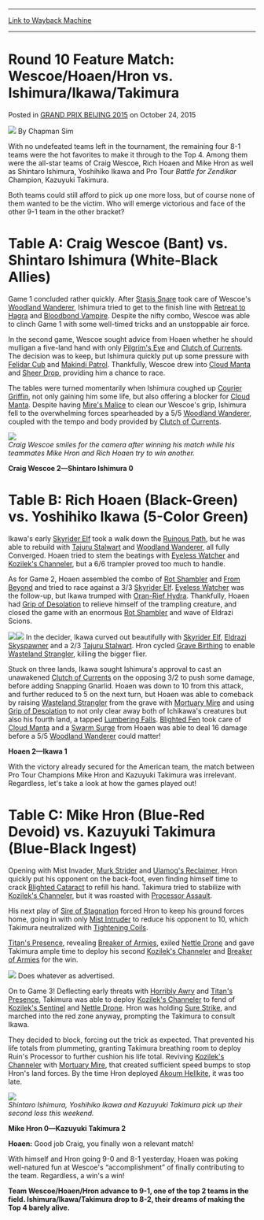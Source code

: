 
---
[Link to Wayback Machine](https://web.archive.org/web/20151103103714/http://magic.wizards.com/en/events/coverage/gpbej15/round-10-featured-match-wescoehoaenhron-vs-ishimuraikawatakimura-2015-10-24)

[_metadata_:author]:- "Chapman Sim"
[_metadata_:description]:- "With no undefeated teams left in the tournament, the remaining four 8-1 teams were the hot favorites to make it through to the Top 4. Among them were the all-star teams of Craig Wescoe, Rich Hoaen and Mike Hron as well as Shintaro Ishimura, Yoshihiko Ikawa and Pro Tour Battle for Zendikar Champion, Kazuyuki Takimura. Both teams could still afford to pick up one more loss, but of course none of them wanted to be the victim. Who will emerge victorious and face of the other 9-1 team in the other bracket?"
[_metadata_:generator]:- "Drupal 7 (http://drupal.org)"
[_metadata_:node]:- "819896"
[_metadata_:publish_date]:- "2015-10-24"
[_metadata_:source]:- "div-main-content"
[_metadata_:title]:- "Round 10 Feature Match: Wescoe/Hoaen/Hron vs. Ishimura/Ikawa/Takimura"
[_metadata_:wayback_capture_timestamp]:- "2015-11-03 10:37:14"
[_metadata_:wayback_raw_url]:- "https://web.archive.org/web/20151103103714id_/http://magic.wizards.com/en/events/coverage/gpbej15/round-10-featured-match-wescoehoaenhron-vs-ishimuraikawatakimura-2015-10-24"
[_metadata_:wayback_url]:- "http://magic.wizards.com/en/events/coverage/gpbej15/round-10-featured-match-wescoehoaenhron-vs-ishimuraikawatakimura-2015-10-24"
---


Round 10 Feature Match: Wescoe/Hoaen/Hron vs. Ishimura/Ikawa/Takimura
=====================================================================



 Posted in [GRAND PRIX BEIJING 2015](/en/events/coverage/gpbej15)
 on October 24, 2015 






![](https://media.magic.wizards.com/styles/auth_small/public/images/person/chapman_icon_0.jpg)
By Chapman Sim











With no undefeated teams left in the tournament, the remaining four 8-1 teams were the hot favorites to make it through to the Top 4. Among them were the all-star teams of Craig Wescoe, Rich Hoaen and Mike Hron as well as Shintaro Ishimura, Yoshihiko Ikawa and Pro Tour *Battle for Zendikar* Champion, Kazuyuki Takimura.


Both teams could still afford to pick up one more loss, but of course none of them wanted to be the victim. Who will emerge victorious and face of the other 9-1 team in the other bracket?


Table A: Craig Wescoe (Bant) vs. Shintaro Ishimura (White-Black Allies)
=======================================================================


Game 1 concluded rather quickly. After [Stasis Snare](http://gatherer.wizards.com/Pages/Card/Details.aspx?name=Stasis+Snare) took care of Wescoe's [Woodland Wanderer](http://gatherer.wizards.com/Pages/Card/Details.aspx?name=Woodland+Wanderer), Ishimura tried to get to the finish line with [Retreat to Hagra](http://gatherer.wizards.com/Pages/Card/Details.aspx?name=Retreat+to+Hagra) and [Bloodbond Vampire](http://gatherer.wizards.com/Pages/Card/Details.aspx?name=Bloodbond+Vampire). Despite the nifty combo, Wescoe was able to clinch Game 1 with some well-timed tricks and an unstoppable air force.


In the second game, Wescoe sought advice from Hoaen whether he should mulligan a five-land hand with only [Pilgrim's Eye](http://gatherer.wizards.com/Pages/Card/Details.aspx?name=Pilgrim%27s+Eye) and [Clutch of Currents](http://gatherer.wizards.com/Pages/Card/Details.aspx?name=Clutch+of+Currents). The decision was to keep, but Ishimura quickly put up some pressure with [Felidar Cub](http://gatherer.wizards.com/Pages/Card/Details.aspx?name=Felidar+Cub) and [Makindi Patrol](http://gatherer.wizards.com/Pages/Card/Details.aspx?name=Makindi+Patrol). Thankfully, Wescoe drew into [Cloud Manta](http://gatherer.wizards.com/Pages/Card/Details.aspx?name=Cloud+Manta) and [Sheer Drop](http://gatherer.wizards.com/Pages/Card/Details.aspx?name=Sheer+Drop), providing him a chance to race.


The tables were turned momentarily when Ishimura coughed up [Courier Griffin](http://gatherer.wizards.com/Pages/Card/Details.aspx?name=Courier+Griffin), not only gaining him some life, but also offering a blocker for [Cloud Manta](http://gatherer.wizards.com/Pages/Card/Details.aspx?name=Cloud+Manta). Despite having [Mire's Malice](http://gatherer.wizards.com/Pages/Card/Details.aspx?name=Mire%27s+Malice) to clean our Wescoe's grip, Ishimura fell to the overwhelming forces spearheaded by a 5/5 [Woodland Wanderer](http://gatherer.wizards.com/Pages/Card/Details.aspx?name=Woodland+Wanderer), coupled with the tempo and body provided by [Clutch of Currents](http://gatherer.wizards.com/Pages/Card/Details.aspx?name=Clutch+of+Currents).


![](https://media.wizards.com/2015/events/gpbej15/HronHoaenWescoe.jpg)  
*Craig Wescoe smiles for the camera after winning his match while his teammates Mike Hron and Rich Hoaen try to win another.*


**Craig Wescoe 2—Shintaro Ishimura 0**


Table B: Rich Hoaen (Black-Green) vs. Yoshihiko Ikawa (5-Color Green)
=====================================================================


Ikawa's early [Skyrider Elf](http://gatherer.wizards.com/Pages/Card/Details.aspx?name=Skyrider+Elf) took a walk down the [Ruinous Path](http://gatherer.wizards.com/Pages/Card/Details.aspx?name=Ruinous+Path), but he was able to rebuild with [Tajuru Stalwart](http://gatherer.wizards.com/Pages/Card/Details.aspx?name=Tajuru+Stalwart) and [Woodland Wanderer](http://gatherer.wizards.com/Pages/Card/Details.aspx?name=Woodland+Wanderer), all fully Converged. Hoaen tried to stem the beatings with [Eyeless Watcher](http://gatherer.wizards.com/Pages/Card/Details.aspx?name=Eyeless+Watcher) and [Kozilek's Channeler](http://gatherer.wizards.com/Pages/Card/Details.aspx?name=Kozilek%27s+Channeler), but a 6/6 trampler proved too much to handle.


As for Game 2, Hoaen assembled the combo of [Rot Shambler](http://gatherer.wizards.com/Pages/Card/Details.aspx?name=Rot+Shambler) and [From Beyond](http://gatherer.wizards.com/Pages/Card/Details.aspx?name=From+Beyond) and tried to race against a 3/3 [Skyrider Elf](http://gatherer.wizards.com/Pages/Card/Details.aspx?name=Skyrider+Elf). [Eyeless Watcher](http://gatherer.wizards.com/Pages/Card/Details.aspx?name=Eyeless+Watcher) was the follow-up, but Ikawa trumped with [Oran-Rief Hydra](http://gatherer.wizards.com/Pages/Card/Details.aspx?name=Oran-Rief+Hydra). Thankfully, Hoaen had [Grip of Desolation](http://gatherer.wizards.com/Pages/Card/Details.aspx?name=Grip+of+Desolation) to relieve himself of the trampling creature, and closed the game with an enormous [Rot Shambler](http://gatherer.wizards.com/Pages/Card/Details.aspx?name=Rot+Shambler) and wave of Eldrazi Scions.


[![](http://gatherer.wizards.com/Handlers/Image.ashx?type=card&name=Rot+Shambler)](http://gatherer.wizards.com/Pages/Card/Details.aspx?name=Rot+Shambler)[![](http://gatherer.wizards.com/Handlers/Image.ashx?type=card&name=From+Beyond)](http://gatherer.wizards.com/Pages/Card/Details.aspx?name=From+Beyond)
In the decider, Ikawa curved out beautifully with [Skyrider Elf](http://gatherer.wizards.com/Pages/Card/Details.aspx?name=Skyrider+Elf), [Eldrazi Skyspawner](http://gatherer.wizards.com/Pages/Card/Details.aspx?name=Eldrazi+Skyspawner) and a 2/3 [Tajuru Stalwart](http://gatherer.wizards.com/Pages/Card/Details.aspx?name=Tajuru+Stalwart). Hron cycled [Grave Birthing](http://gatherer.wizards.com/Pages/Card/Details.aspx?name=Grave+Birthing) to enable [Wasteland Strangler](http://gatherer.wizards.com/Pages/Card/Details.aspx?name=Wasteland+Strangler), killing the bigger flier.


Stuck on three lands, Ikawa sought Ishimura's approval to cast an unawakened [Clutch of Currents](http://gatherer.wizards.com/Pages/Card/Details.aspx?name=Clutch+of+Currents) on the opposing 3/2 to push some damage, before adding Snapping Gnarlid. Hoaen was down to 10 from this attack, and further reduced to 5 on the next turn, but Hoaen was able to comeback by raising [Wasteland Strangler](http://gatherer.wizards.com/Pages/Card/Details.aspx?name=Wasteland+Strangler) from the grave with [Mortuary Mire](http://gatherer.wizards.com/Pages/Card/Details.aspx?name=Mortuary+Mire) and using [Grip of Desolation](http://gatherer.wizards.com/Pages/Card/Details.aspx?name=Grip+of+Desolation) to not only clear away both of Ichikawa's creatures but also his fourth land, a tapped [Lumbering Falls](http://gatherer.wizards.com/Pages/Card/Details.aspx?name=Lumbering+Falls). [Blighted Fen](http://gatherer.wizards.com/Pages/Card/Details.aspx?name=Blighted+Fen) took care of [Cloud Manta](http://gatherer.wizards.com/Pages/Card/Details.aspx?name=Cloud+Manta) and a [Swarm Surge](http://gatherer.wizards.com/Pages/Card/Details.aspx?name=Swarm+Surge) from Hoaen was able to deal 16 damage before a 5/5 [Woodland Wanderer](http://gatherer.wizards.com/Pages/Card/Details.aspx?name=Woodland+Wanderer) could matter!


**Hoaen 2—Ikawa 1**


With the victory already secured for the American team, the match between Pro Tour Champions Mike Hron and Kazuyuki Takimura was irrelevant. Regardless, let's take a look at how the games played out!


Table C: Mike Hron (Blue-Red Devoid) vs. Kazuyuki Takimura (Blue-Black Ingest)
==============================================================================


Opening with Mist Invader, [Murk Strider](http://gatherer.wizards.com/Pages/Card/Details.aspx?name=Murk+Strider) and [Ulamog's Reclaimer](http://gatherer.wizards.com/Pages/Card/Details.aspx?name=Ulamog%27s+Reclaimer), Hron quickly put his opponent on the back-foot, even finding himself time to crack [Blighted Cataract](http://gatherer.wizards.com/Pages/Card/Details.aspx?name=Blighted+Cataract) to refill his hand. Takimura tried to stabilize with [Kozilek's Channeler](http://gatherer.wizards.com/Pages/Card/Details.aspx?name=Kozilek%27s+Channeler), but it was roasted with [Processor Assault](http://gatherer.wizards.com/Pages/Card/Details.aspx?name=Processor+Assault).


His next play of [Sire of Stagnation](http://gatherer.wizards.com/Pages/Card/Details.aspx?name=Sire+of+Stagnation) forced Hron to keep his ground forces home, going in with only [Mist Intruder](http://gatherer.wizards.com/Pages/Card/Details.aspx?name=Mist+Intruder) to reduce his opponent to 10, which Takimura neutralized with [Tightening Coils](http://gatherer.wizards.com/Pages/Card/Details.aspx?name=Tightening+Coils).


[Titan's Presence](http://gatherer.wizards.com/Pages/Card/Details.aspx?name=Titan%27s+Presence), revealing [Breaker of Armies](http://gatherer.wizards.com/Pages/Card/Details.aspx?name=Breaker+of+Armies), exiled [Nettle Drone](http://gatherer.wizards.com/Pages/Card/Details.aspx?name=Nettle+Drone) and gave Takimura ample time to deploy his second [Kozilek's Channeler](http://gatherer.wizards.com/Pages/Card/Details.aspx?name=Kozilek%27s+Channeler) and [Breaker of Armies](http://gatherer.wizards.com/Pages/Card/Details.aspx?name=Breaker+of+Armies) for the win.


[![](http://gatherer.wizards.com/Handlers/Image.ashx?type=card&name=Breaker+of+Armies)](http://gatherer.wizards.com/Pages/Card/Details.aspx?name=Breaker+of+Armies)
Does whatever as advertised.


On to Game 3! Deflecting early threats with [Horribly Awry](http://gatherer.wizards.com/Pages/Card/Details.aspx?name=Horribly+Awry) and [Titan's Presence](http://gatherer.wizards.com/Pages/Card/Details.aspx?name=Titan%27s+Presence), Takimura was able to deploy [Kozilek's Channeler](http://gatherer.wizards.com/Pages/Card/Details.aspx?name=Kozilek%27s+Channeler) to fend of [Kozilek's Sentinel](http://gatherer.wizards.com/Pages/Card/Details.aspx?name=Kozilek%27s+Sentinel) and [Nettle Drone](http://gatherer.wizards.com/Pages/Card/Details.aspx?name=Nettle+Drone). Hron was holding [Sure Strike](http://gatherer.wizards.com/Pages/Card/Details.aspx?name=Sure+Strike), and marched into the red zone anyway, prompting the Takimura to consult Ikawa.


They decided to block, forcing out the trick as expected. That prevented his life totals from plummeting, granting Takimura breathing room to deploy Ruin's Processor to further cushion his life total. Reviving [Kozilek's Channeler](http://gatherer.wizards.com/Pages/Card/Details.aspx?name=Kozilek%27s+Channeler) with [Mortuary Mire](http://gatherer.wizards.com/Pages/Card/Details.aspx?name=Mortuary+Mire), that created sufficient speed bumps to stop Hron's land forces. By the time Hron deployed [Akoum Hellkite](http://gatherer.wizards.com/Pages/Card/Details.aspx?name=Akoum+Hellkite), it was too late.


![](https://media.wizards.com/2015/events/gpbej15/IshimuraIkawaTakimura.jpg)  
*Shintaro Ishimura, Yoshihiko Ikawa and Kazuyuki Takimura pick up their second loss this weekend.*


**Mike Hron 0—Kazuyuki Takimura 2**


**Hoaen:** Good job Craig, you finally won a relevant match!


With himself and Hron going 9-0 and 8-1 yesterday, Hoaen was poking well-natured fun at Wescoe's “accomplishment” of finally contributing to the team. Regardless, a win's a win!


**Team Wescoe/Hoaen/Hron advance to 9-1, one of the top 2 teams in the field. Ishimura/Ikawa/Takimura drop to 8-2, their dreams of making the Top 4 barely alive.**







